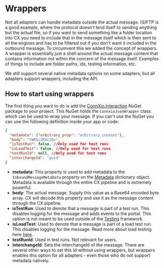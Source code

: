 # Wrappers

Not all adapters can handle metadata outside the actual message. (S)FTP is a good example, where the protocol doesn't lend itself to sending anything but the actual file, so if you want to send something like a folder location into CX you need to include that in the message itself which is then sent to all the engines and has to be filtered out if you don't want it included in the outbound message. To circumvent this we added the concept of wrappers. A wrapper is essentially just a shell around the actual message content that contains information not within the concern of the message itself. Examples of things to include are folder paths, ids, testing information, etc.

We still support several native metadata options on some adapters, but all adapters support wrappers, including the API.

## How to start using wrappers

The first thing you want to do is add the [ConnXio.Interaction](/interaction/nuget/introduction) NuGet package to your project. This NuGet holds the `ConnxioJsonWrapper` class which can be used to wrap your message. If you can't use the NuGet you can use the following definition inside your app or code:

``` json
{
  "metadata": {"arbitrary_prop": "arbitrary_content"},
  "body": "YWRhc2Rhc2Q=",
  "isTestRun": false, //Only used for test runs
  "isLoadTest": false, //Only used for test runs
  "testRunId": null, //Only used for test runs
  "interchangeId": "guid"
}
```

* **metadata**: This property is used to add metadata to the `InboundMessageMetaData` property on the [Metadata](/integrations/metadata) dictionary object. Metadata is available through the entire CX pipeline and is extremely powerful.
* **body**: The actual message. Supply this value as a Base64 encoded byte array. CX will decode this property and use it as the message content through the CX pipeline.
* **isTestRun**: Used to denote that a message is part of a test run. This disables logging for the message and adds events to the portal. This option is not meant to be used outside of the [Testing](/connxio-portal/testing) framework.
* **isLoadTest**: Used to denote that a message is part of a load test run. This disables logging for the message. Read more about load testing here [here](/connxio-portal/testing).
* **testRunId**: Used in test runs. Not relevant for users.
* **interchangeId**: Sets the interchangeId of the message. There are several other ways to set this Id without using wrappers, but wrappers enables this option for all adapters - even those who do not support metadata natively.
